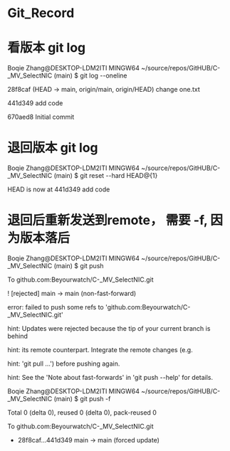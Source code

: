 # Git_Record


# 看版本 git log

Boqie Zhang@DESKTOP-LDM2ITI MINGW64 ~/source/repos/GitHUB/C-_MV_SelectNIC (main)
$ git log --oneline 

28f8caf (HEAD -> main, origin/main, origin/HEAD) change one.txt

441d349 add code

670aed8 Initial commit

# 退回版本 git log

Boqie Zhang@DESKTOP-LDM2ITI MINGW64 ~/source/repos/GitHUB/C-_MV_SelectNIC (main) 
$ git reset --hard HEAD@{1}

HEAD is now at 441d349 add code


# 退回后重新发送到remote， 需要 -f, 因为版本落后

Boqie Zhang@DESKTOP-LDM2ITI MINGW64 ~/source/repos/GitHUB/C-_MV_SelectNIC (main)
$ git push

To github.com:Beyourwatch/C-_MV_SelectNIC.git

 ! [rejected]        main -> main (non-fast-forward)
 
error: failed to push some refs to 'github.com:Beyourwatch/C-_MV_SelectNIC.git'

hint: Updates were rejected because the tip of your current branch is behind

hint: its remote counterpart. Integrate the remote changes (e.g.

hint: 'git pull ...') before pushing again.

hint: See the 'Note about fast-forwards' in 'git push --help' for details.


Boqie Zhang@DESKTOP-LDM2ITI MINGW64 ~/source/repos/GitHUB/C-_MV_SelectNIC (main)
$ git push -f

Total 0 (delta 0), reused 0 (delta 0), pack-reused 0

To github.com:Beyourwatch/C-_MV_SelectNIC.git

 + 28f8caf...441d349 main -> main (forced update)
 


